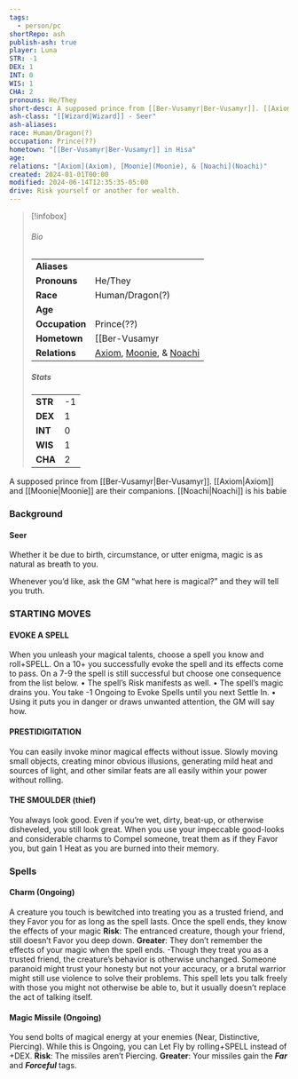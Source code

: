 ```yaml
---
tags:
  - person/pc
shortRepo: ash
publish-ash: true
player: Luna
STR: -1
DEX: 1
INT: 0
WIS: 1
CHA: 2
pronouns: He/They
short-desc: A supposed prince from [[Ber-Vusamyr|Ber-Vusamyr]]. [[Axiom|Axiom]] and [[Moonie|Moonie]] are their companions. [[Noachi|Noachi]] is his babie
ash-class: "[[Wizard|Wizard]] - Seer"
ash-aliases: 
race: Human/Dragon(?)
occupation: Prince(??)
hometown: "[[Ber-Vusamyr|Ber-Vusamyr]] in Hisa"
age: 
relations: "[Axiom](Axiom), [Moonie](Moonie), & [Noachi](Noachi)"
created: 2024-01-01T00:00
modified: 2024-06-14T12:35:35-05:00
drive: Risk yourself or another for wealth.
---
```


> [!infobox]
> ###### Bio
> |                |                  |
> | -------------- | ---------------- |
> |**Aliases**     |                 |
> |**Pronouns**    | He/They           |
> |**Race**        | Human/Dragon(?)            |
> |**Age**         |             |
> |**Occupation**  | Prince(??)        |
> |**Hometown**|[[Ber-Vusamyr|Ber-Vusamyr]] in Hisa|
> |**Relations**| [Axiom](Axiom), [Moonie](Moonie), & [Noachi](Noachi) |
> 
> ##### Stats
> |      |      |
> | ---- | ---- |
> | **STR**  | -1     |
> | **DEX**  | 1     |
> | **INT**  | 0     |
> | **WIS**  | 1     |
> | **CHA**  | 2     |


A supposed prince from [[Ber-Vusamyr|Ber-Vusamyr]]. [[Axiom|Axiom]] and [[Moonie|Moonie]] are their companions. [[Noachi|Noachi]] is his babie


### Background
#### Seer
Whether it be due to birth, circumstance, or utter enigma, magic is as natural as breath to you.

Whenever you’d like, ask the GM “what here is magical?” and they will tell you truth.

### STARTING MOVES
#### EVOKE A SPELL
<span class="move-trigger">When you unleash your magical talents</span>, choose a
spell you know and roll+SPELL.
On a 10+ you successfully evoke the spell and its effects come to pass.
On a 7-9 the spell is still successful but choose one consequence from the list below.
• The spell’s Risk manifests as well.
• The spell’s magic drains you. You take -1 Ongoing to Evoke Spells until you next Settle In.
• Using it puts you in danger or draws unwanted attention, the GM will say how.
#### PRESTIDIGITATION
You can easily invoke minor magical effects without issue. Slowly moving small objects, creating minor obvious illusions, generating mild heat and sources of light, and other similar feats are all easily within your power without rolling.
#### THE SMOULDER (thief)
You always look good. Even if you’re wet, dirty, beat-up, or otherwise disheveled, you still look
great. When you use your impeccable good-looks and considerable charms to Compel someone, treat them as if they Favor you, but gain 1 Heat as you are burned into their memory.
### Spells

#### Charm (Ongoing)
A creature you touch is bewitched into treating you as a trusted friend, and they Favor you for as long as the spell lasts. Once the spell ends, they know the effects of your magic
**Risk**: The entranced creature, though your friend, still doesn’t Favor you deep down.
**Greater**: They don’t remember the effects of your magic when the spell ends.
-Though they treat you as a trusted friend, the creature’s behavior is otherwise unchanged. Someone paranoid might trust your honesty but not your accuracy, or a brutal warrior might still use violence to solve their problems. This spell lets you talk freely
with those you might not otherwise be able to, but it usually doesn’t replace the act of talking itself.

#### Magic Missile (Ongoing)
You send bolts of magical energy at your enemies (Near, Distinctive, Piercing). While this is Ongoing, you can Let Fly by rolling+SPELL instead of +DEX.
**Risk**: The missiles aren’t Piercing.
**Greater**: Your missiles gain the ***Far*** and ***Forceful*** tags.